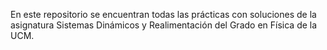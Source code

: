 En este repositorio se encuentran todas las prácticas con soluciones de la asignatura Sistemas Dinámicos y Realimentación del Grado en Física de la UCM.
